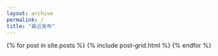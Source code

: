 ```yaml
---
layout: archive
permalink: /
title: "最近发布"
---
```


<div class="tiles">
{% for post in site.posts %}
	{% include post-grid.html %}
{% endfor %}
</div><!-- /.tiles -->
